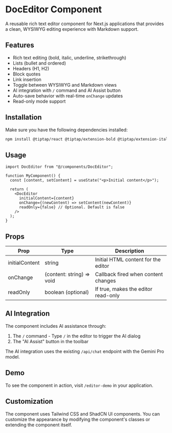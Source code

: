 # DocEditor Component

A reusable rich text editor component for Next.js applications that provides a clean, WYSIWYG editing experience with Markdown support.

## Features

- Rich text editing (bold, italic, underline, strikethrough)
- Lists (bullet and ordered)
- Headers (H1, H2)
- Block quotes
- Link insertion
- Toggle between WYSIWYG and Markdown views
- AI integration with `/` command and AI Assist button
- Auto-save behavior with real-time `onChange` updates
- Read-only mode support

## Installation

Make sure you have the following dependencies installed:

```bash
npm install @tiptap/react @tiptap/extension-bold @tiptap/extension-italic @tiptap/extension-underline @tiptap/extension-strike @tiptap/extension-heading @tiptap/extension-bullet-list @tiptap/extension-ordered-list @tiptap/extension-blockquote @tiptap/extension-link @tiptap/extension-document @tiptap/extension-paragraph @tiptap/extension-text @tiptap/extension-placeholder
```

## Usage

```tsx
import DocEditor from "@/components/DocEditor";

function MyComponent() {
  const [content, setContent] = useState("<p>Initial content</p>");
  
  return (
    <DocEditor
      initialContent={content}
      onChange={(newContent) => setContent(newContent)}
      readOnly={false} // Optional. Default is false
    />
  );
}
```

## Props

| Prop           | Type                         | Description                                   |
|----------------|------------------------------|-----------------------------------------------|
| initialContent | string                       | Initial HTML content for the editor           |
| onChange       | (content: string) => void    | Callback fired when content changes           |
| readOnly       | boolean (optional)           | If true, makes the editor read-only           |

## AI Integration

The component includes AI assistance through:

1. The `/` command - Type `/` in the editor to trigger the AI dialog
2. The "AI Assist" button in the toolbar

The AI integration uses the existing `/api/chat` endpoint with the Gemini Pro model.

## Demo

To see the component in action, visit `/editor-demo` in your application.

## Customization

The component uses Tailwind CSS and ShadCN UI components. You can customize the appearance by modifying the component's classes or extending the component itself. 